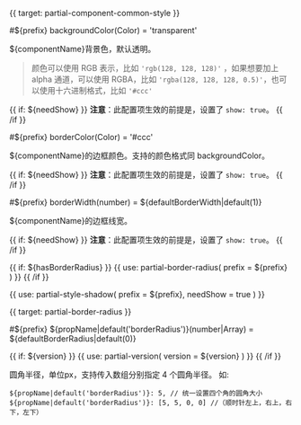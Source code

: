 
{{ target: partial-component-common-style }}

#${prefix} backgroundColor(Color) = 'transparent'

<ExampleUIControlColor />

${componentName}背景色，默认透明。

> 颜色可以使用 RGB 表示，比如 `'rgb(128, 128, 128)'`   ，如果想要加上 alpha 通道，可以使用 RGBA，比如 `'rgba(128, 128, 128, 0.5)'`，也可以使用十六进制格式，比如 `'#ccc'`

{{ if: ${needShow} }}
**注意**：此配置项生效的前提是，设置了 `show: true`。
{{ /if }}

#${prefix} borderColor(Color) = '#ccc'

<ExampleUIControlColor default="#ccc" />

${componentName}的边框颜色。支持的颜色格式同 backgroundColor。

{{ if: ${needShow} }}
**注意**：此配置项生效的前提是，设置了 `show: true`。
{{ /if }}

#${prefix} borderWidth(number) = ${defaultBorderWidth|default(1)}

<ExampleUIControlNumber default="${defaultBorderWidth|default(1)}" min="0" step="0.5" />

${componentName}的边框线宽。

{{ if: ${needShow} }}
**注意**：此配置项生效的前提是，设置了 `show: true`。
{{ /if }}

{{ if: ${hasBorderRadius} }}
{{ use: partial-border-radius(
    prefix = ${prefix}
) }}
{{ /if }}

{{ use: partial-style-shadow(
    prefix = ${prefix},
    needShow = true
) }}



{{ target: partial-border-radius }}

#${prefix} ${propName|default('borderRadius')}(number|Array) = ${defaultBorderRadius|default(0)}

{{ if: ${version} }}
{{ use: partial-version(
    version = ${version}
) }}
{{ /if }}

<ExampleUIControlVector min="0" dims="LT,RT,RB,LB"  />

圆角半径，单位px，支持传入数组分别指定 4 个圆角半径。
如:
```
${propName|default('borderRadius')}: 5, // 统一设置四个角的圆角大小
${propName|default('borderRadius')}: [5, 5, 0, 0] //（顺时针左上，右上，右下，左下）
```

